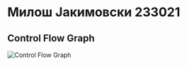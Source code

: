 # Милош Јакимовски 233021
## Control Flow Graph
![Control Flow Graph](https://github.com/user-attachments/assets/e971f618-656c-419e-a433-1e95f1505e31)
